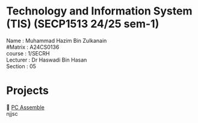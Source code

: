# Technology and Information System (TIS) (SECP1513 24/25 sem-1)
Name : Muhammad Hazim Bin Zulkanain \
#Matrix : A24CS0136 \
course : 1/SECRH \
Lecturer : Dr Haswadi Bin Hasan \
Section : 05 


# Projects
🍂 [PC Assemble](https://github.com/hazim101205/technology-and-information-system/tree/main/PC%20Assemble) \
njjsc
